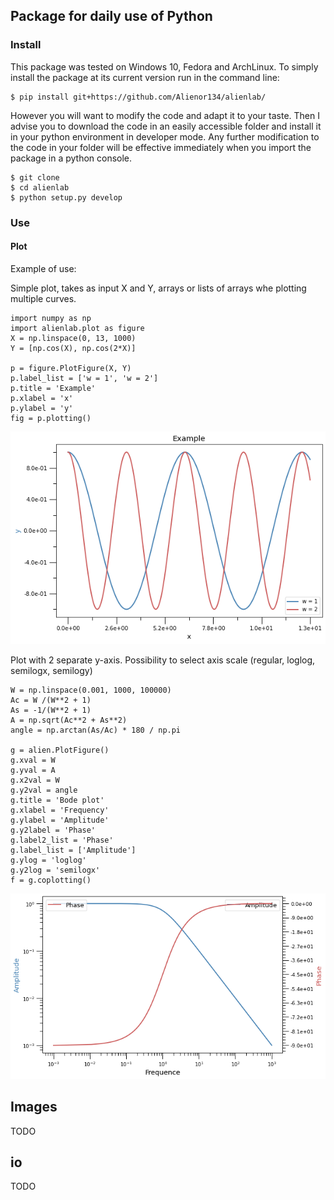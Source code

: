 ## Package for daily use of Python
### Install
This package was tested on Windows 10, Fedora and ArchLinux.
To simply install the package at its current version run in the command line:

```
$ pip install git+https://github.com/Alienor134/alienlab/
```
However you will want to modify the code and adapt it to your taste. Then I advise you to download the code in an easily accessible folder and install it in your python environment in developer mode. Any further modification to the code in your folder will be effective immediately when you import the package in a python console.
```
$ git clone 
$ cd alienlab
$ python setup.py develop
```

### Use
#### Plot

Example of use:

Simple plot, takes as input X and Y, arrays or lists of arrays whe plotting multiple curves.
```
import numpy as np
import alienlab.plot as figure
X = np.linspace(0, 13, 1000)
Y = [np.cos(X), np.cos(2*X)]

p = figure.PlotFigure(X, Y)
p.label_list = ['w = 1', 'w = 2']
p.title = 'Example'
p.xlabel = 'x'
p.ylabel = 'y'
fig = p.plotting()
``` 
![preview](save_figures/plot_cos.png)

Plot with 2 separate y-axis. Possibility to select axis scale (regular, loglog, semilogx, semilogy)
```
W = np.linspace(0.001, 1000, 100000)
Ac = W /(W**2 + 1)
As = -1/(W**2 + 1)
A = np.sqrt(Ac**2 + As**2)
angle = np.arctan(As/Ac) * 180 / np.pi

g = alien.PlotFigure()
g.xval = W
g.yval = A
g.x2val = W
g.y2val = angle
g.title = 'Bode plot'
g.xlabel = 'Frequency'
g.ylabel = 'Amplitude'
g.y2label = 'Phase'
g.label2_list = 'Phase'
g.label_list = ['Amplitude']
g.ylog = 'loglog'
g.y2log = 'semilogx'
f = g.coplotting()
```
![preview](save_figures/plot_bode.png)

## Images
TODO

## io
TODO
